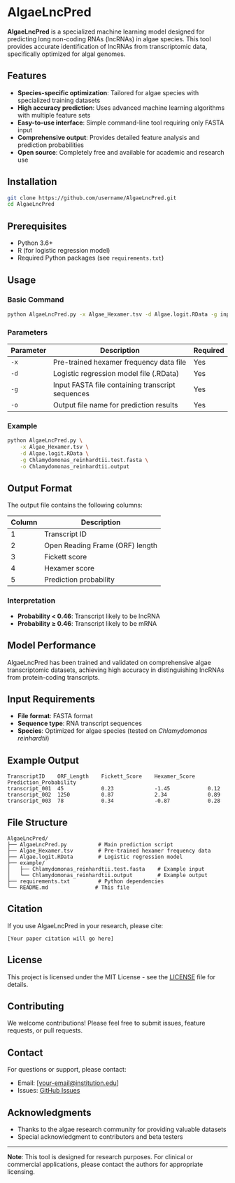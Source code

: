 # AlgaeLncPred

**AlgaeLncPred** is a specialized machine learning model designed for predicting long non-coding RNAs (lncRNAs) in algae species. This tool provides accurate identification of lncRNAs from transcriptomic data, specifically optimized for algal genomes.

## Features

- **Species-specific optimization**: Tailored for algae species with specialized training datasets
- **High accuracy prediction**: Uses advanced machine learning algorithms with multiple feature sets
- **Easy-to-use interface**: Simple command-line tool requiring only FASTA input
- **Comprehensive output**: Provides detailed feature analysis and prediction probabilities
- **Open source**: Completely free and available for academic and research use

## Installation

```bash
git clone https://github.com/username/AlgaeLncPred.git
cd AlgaeLncPred
```

## Prerequisites

- Python 3.6+
- R (for logistic regression model)
- Required Python packages (see `requirements.txt`)

## Usage

### Basic Command

```bash
python AlgaeLncPred.py -x Algae_Hexamer.tsv -d Algae.logit.RData -g input.fasta -o output.txt
```

### Parameters

| Parameter | Description | Required |
|-----------|-------------|----------|
| `-x` | Pre-trained hexamer frequency data file | Yes |
| `-d` | Logistic regression model file (.RData) | Yes |
| `-g` | Input FASTA file containing transcript sequences | Yes |
| `-o` | Output file name for prediction results | Yes |

### Example

```bash
python AlgaeLncPred.py \
    -x Algae_Hexamer.tsv \
    -d Algae.logit.RData \
    -g Chlamydomonas_reinhardtii.test.fasta \
    -o Chlamydomonas_reinhardtii.output
```

## Output Format

The output file contains the following columns:

| Column | Description |
|--------|-------------|
| 1 | Transcript ID |
| 2 | Open Reading Frame (ORF) length |
| 3 | Fickett score |
| 4 | Hexamer score |
| 5 | Prediction probability |

### Interpretation

- **Probability < 0.46**: Transcript likely to be lncRNA
- **Probability ≥ 0.46**: Transcript likely to be mRNA

## Model Performance

AlgaeLncPred has been trained and validated on comprehensive algae transcriptomic datasets, achieving high accuracy in distinguishing lncRNAs from protein-coding transcripts.

## Input Requirements

- **File format**: FASTA format
- **Sequence type**: RNA transcript sequences
- **Species**: Optimized for algae species (tested on *Chlamydomonas reinhardtii*)

## Example Output

```
TranscriptID    ORF_Length    Fickett_Score    Hexamer_Score    Prediction_Probability
transcript_001  45            0.23             -1.45            0.12
transcript_002  1250          0.87             2.34             0.89
transcript_003  78            0.34             -0.87            0.28
```

## File Structure

```
AlgaeLncPred/
├── AlgaeLncPred.py          # Main prediction script
├── Algae_Hexamer.tsv        # Pre-trained hexamer frequency data
├── Algae.logit.RData        # Logistic regression model
├── example/
│   ├── Chlamydomonas_reinhardtii.test.fasta    # Example input
│   └── Chlamydomonas_reinhardtii.output        # Example output
├── requirements.txt         # Python dependencies
└── README.md               # This file
```

## Citation

If you use AlgaeLncPred in your research, please cite:

```
[Your paper citation will go here]
```

## License

This project is licensed under the MIT License - see the [LICENSE](LICENSE) file for details.

## Contributing

We welcome contributions! Please feel free to submit issues, feature requests, or pull requests.

## Contact

For questions or support, please contact:
- Email: [your-email@institution.edu]
- Issues: [GitHub Issues](https://github.com/username/AlgaeLncPred/issues)

## Acknowledgments

- Thanks to the algae research community for providing valuable datasets
- Special acknowledgment to contributors and beta testers

---

**Note**: This tool is designed for research purposes. For clinical or commercial applications, please contact the authors for appropriate licensing.
